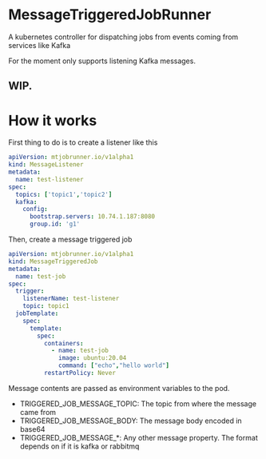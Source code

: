 # MessageTriggeredJobRunner
A kubernetes controller for dispatching jobs from events coming from services like Kafka

For the moment only supports listening Kafka messages.

## WIP.

# How it works
First thing to do is to create a listener like this
```yaml
apiVersion: mtjobrunner.io/v1alpha1
kind: MessageListener
metadata:
  name: test-listener
spec:
  topics: ['topic1','topic2']
  kafka:
    config:
      bootstrap.servers: 10.74.1.187:8080
      group.id: 'g1'
```

Then, create a message triggered job
```yaml
apiVersion: mtjobrunner.io/v1alpha1
kind: MessageTriggeredJob
metadata:
  name: test-job
spec:
  trigger:
    listenerName: test-listener
    topic: topic1
  jobTemplate:
    spec:
      template:
        spec:
          containers:
            - name: test-job
              image: ubuntu:20.04
              command: ["echo","hello world"]
          restartPolicy: Never
```

Message contents are passed as environment variables to the pod.
- TRIGGERED_JOB_MESSAGE_TOPIC: The topic from where the message came from
- TRIGGERED_JOB_MESSAGE_BODY: The message body encoded in base64
- TRIGGERED_JOB_MESSAGE_*: Any other message property.
The format depends on if it is kafka or rabbitmq
